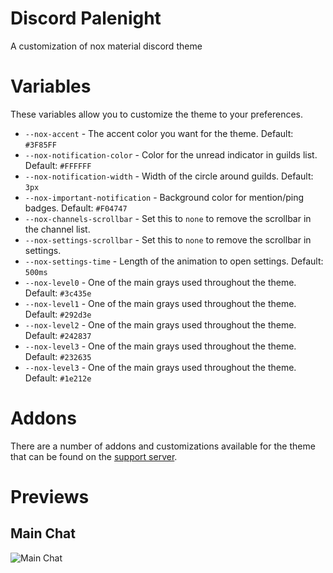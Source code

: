 # Discord Palenight

A customization of nox material discord theme

# Variables

These variables allow you to customize the theme to your preferences.

- `--nox-accent` - The accent color you want for the theme. Default: `#3F85FF`
- `--nox-notification-color` - Color for the unread indicator in guilds list. Default: `#FFFFFF`
- `--nox-notification-width` - Width of the circle around guilds. Default: `3px`
- `--nox-important-notification` - Background color for mention/ping badges. Default: `#F04747`
- `--nox-channels-scrollbar` - Set this to `none` to remove the scrollbar in the channel list.
- `--nox-settings-scrollbar` - Set this to `none` to remove the scrollbar in settings.
- `--nox-settings-time` - Length of the animation to open settings. Default: `500ms`
- `--nox-level0` - One of the main grays used throughout the theme. Default: `#3c435e`
- `--nox-level1` - One of the main grays used throughout the theme. Default: `#292d3e`
- `--nox-level2` - One of the main grays used throughout the theme. Default: `#242837`
- `--nox-level3` - One of the main grays used throughout the theme. Default: `#232635`
- `--nox-level3` - One of the main grays used throughout the theme. Default: `#1e212e`

# Addons

There are a number of addons and customizations available for the theme that can be found on the [support server](http://bit.ly/BMTserver).

# Previews

## Main Chat

![Main Chat](https://ptpimg.me/01966l.png)
